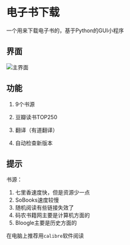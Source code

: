 # 电子书下载

一个用来下载电子书的，基于Python的GUI小程序



## 界面

![主界面](https://cdn.jsdelivr.net/gh/suxss/image/ui.png)



## 功能

1. 9个书源

2. 豆瓣读书TOP250
3. 翻译（有道翻译）
4. 自动检查新版本



## 提示

书源：

1. 七里香速度快，但是资源少一点
2. SoBooks速度较慢
3. 随机阅读有些链接失效了
4. 码农书籍网主要是计算机方面的
5. Bloogle主要是历史方面的

在电脑上推荐用``calibre``软件阅读
